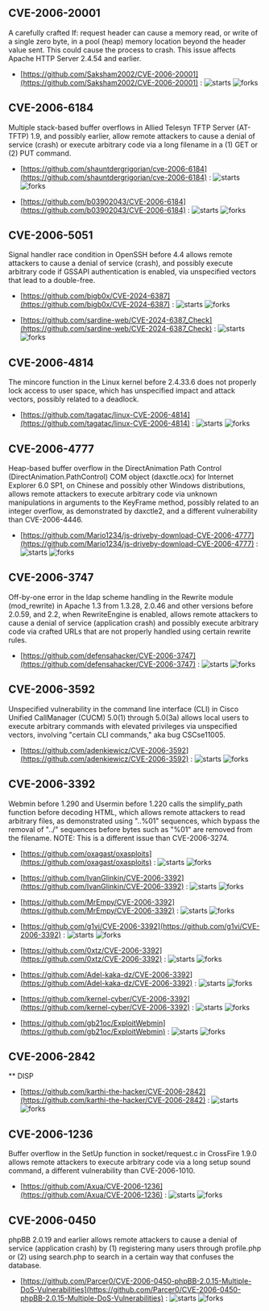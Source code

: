 ## CVE-2006-20001
 A carefully crafted If: request header can cause a memory read, or write of a single zero byte, in a pool (heap) memory location beyond the header value sent. This could cause the process to crash. This issue affects Apache HTTP Server 2.4.54 and earlier.



- [https://github.com/Saksham2002/CVE-2006-20001](https://github.com/Saksham2002/CVE-2006-20001) :  ![starts](https://img.shields.io/github/stars/Saksham2002/CVE-2006-20001.svg) ![forks](https://img.shields.io/github/forks/Saksham2002/CVE-2006-20001.svg)

## CVE-2006-6184
 Multiple stack-based buffer overflows in Allied Telesyn TFTP Server (AT-TFTP) 1.9, and possibly earlier, allow remote attackers to cause a denial of service (crash) or execute arbitrary code via a long filename in a (1) GET or (2) PUT command.



- [https://github.com/shauntdergrigorian/cve-2006-6184](https://github.com/shauntdergrigorian/cve-2006-6184) :  ![starts](https://img.shields.io/github/stars/shauntdergrigorian/cve-2006-6184.svg) ![forks](https://img.shields.io/github/forks/shauntdergrigorian/cve-2006-6184.svg)

- [https://github.com/b03902043/CVE-2006-6184](https://github.com/b03902043/CVE-2006-6184) :  ![starts](https://img.shields.io/github/stars/b03902043/CVE-2006-6184.svg) ![forks](https://img.shields.io/github/forks/b03902043/CVE-2006-6184.svg)

## CVE-2006-5051
 Signal handler race condition in OpenSSH before 4.4 allows remote attackers to cause a denial of service (crash), and possibly execute arbitrary code if GSSAPI authentication is enabled, via unspecified vectors that lead to a double-free.



- [https://github.com/bigb0x/CVE-2024-6387](https://github.com/bigb0x/CVE-2024-6387) :  ![starts](https://img.shields.io/github/stars/bigb0x/CVE-2024-6387.svg) ![forks](https://img.shields.io/github/forks/bigb0x/CVE-2024-6387.svg)

- [https://github.com/sardine-web/CVE-2024-6387_Check](https://github.com/sardine-web/CVE-2024-6387_Check) :  ![starts](https://img.shields.io/github/stars/sardine-web/CVE-2024-6387_Check.svg) ![forks](https://img.shields.io/github/forks/sardine-web/CVE-2024-6387_Check.svg)

## CVE-2006-4814
 The mincore function in the Linux kernel before 2.4.33.6 does not properly lock access to user space, which has unspecified impact and attack vectors, possibly related to a deadlock.



- [https://github.com/tagatac/linux-CVE-2006-4814](https://github.com/tagatac/linux-CVE-2006-4814) :  ![starts](https://img.shields.io/github/stars/tagatac/linux-CVE-2006-4814.svg) ![forks](https://img.shields.io/github/forks/tagatac/linux-CVE-2006-4814.svg)

## CVE-2006-4777
 Heap-based buffer overflow in the DirectAnimation Path Control (DirectAnimation.PathControl) COM object (daxctle.ocx) for Internet Explorer 6.0 SP1, on Chinese and possibly other Windows distributions, allows remote attackers to execute arbitrary code via unknown manipulations in arguments to the KeyFrame method, possibly related to an integer overflow, as demonstrated by daxctle2, and a different vulnerability than CVE-2006-4446.



- [https://github.com/Mario1234/js-driveby-download-CVE-2006-4777](https://github.com/Mario1234/js-driveby-download-CVE-2006-4777) :  ![starts](https://img.shields.io/github/stars/Mario1234/js-driveby-download-CVE-2006-4777.svg) ![forks](https://img.shields.io/github/forks/Mario1234/js-driveby-download-CVE-2006-4777.svg)

## CVE-2006-3747
 Off-by-one error in the ldap scheme handling in the Rewrite module (mod_rewrite) in Apache 1.3 from 1.3.28, 2.0.46 and other versions before 2.0.59, and 2.2, when RewriteEngine is enabled, allows remote attackers to cause a denial of service (application crash) and possibly execute arbitrary code via crafted URLs that are not properly handled using certain rewrite rules.



- [https://github.com/defensahacker/CVE-2006-3747](https://github.com/defensahacker/CVE-2006-3747) :  ![starts](https://img.shields.io/github/stars/defensahacker/CVE-2006-3747.svg) ![forks](https://img.shields.io/github/forks/defensahacker/CVE-2006-3747.svg)

## CVE-2006-3592
 Unspecified vulnerability in the command line interface (CLI) in Cisco Unified CallManager (CUCM) 5.0(1) through 5.0(3a) allows local users to execute arbitrary commands with elevated privileges via unspecified vectors, involving &quot;certain CLI commands,&quot; aka bug CSCse11005.



- [https://github.com/adenkiewicz/CVE-2006-3592](https://github.com/adenkiewicz/CVE-2006-3592) :  ![starts](https://img.shields.io/github/stars/adenkiewicz/CVE-2006-3592.svg) ![forks](https://img.shields.io/github/forks/adenkiewicz/CVE-2006-3592.svg)

## CVE-2006-3392
 Webmin before 1.290 and Usermin before 1.220 calls the simplify_path function before decoding HTML, which allows remote attackers to read arbitrary files, as demonstrated using &quot;..%01&quot; sequences, which bypass the removal of &quot;../&quot; sequences before bytes such as &quot;%01&quot; are removed from the filename.  NOTE: This is a different issue than CVE-2006-3274.



- [https://github.com/oxagast/oxasploits](https://github.com/oxagast/oxasploits) :  ![starts](https://img.shields.io/github/stars/oxagast/oxasploits.svg) ![forks](https://img.shields.io/github/forks/oxagast/oxasploits.svg)

- [https://github.com/IvanGlinkin/CVE-2006-3392](https://github.com/IvanGlinkin/CVE-2006-3392) :  ![starts](https://img.shields.io/github/stars/IvanGlinkin/CVE-2006-3392.svg) ![forks](https://img.shields.io/github/forks/IvanGlinkin/CVE-2006-3392.svg)

- [https://github.com/MrEmpy/CVE-2006-3392](https://github.com/MrEmpy/CVE-2006-3392) :  ![starts](https://img.shields.io/github/stars/MrEmpy/CVE-2006-3392.svg) ![forks](https://img.shields.io/github/forks/MrEmpy/CVE-2006-3392.svg)

- [https://github.com/g1vi/CVE-2006-3392](https://github.com/g1vi/CVE-2006-3392) :  ![starts](https://img.shields.io/github/stars/g1vi/CVE-2006-3392.svg) ![forks](https://img.shields.io/github/forks/g1vi/CVE-2006-3392.svg)

- [https://github.com/0xtz/CVE-2006-3392](https://github.com/0xtz/CVE-2006-3392) :  ![starts](https://img.shields.io/github/stars/0xtz/CVE-2006-3392.svg) ![forks](https://img.shields.io/github/forks/0xtz/CVE-2006-3392.svg)

- [https://github.com/Adel-kaka-dz/CVE-2006-3392](https://github.com/Adel-kaka-dz/CVE-2006-3392) :  ![starts](https://img.shields.io/github/stars/Adel-kaka-dz/CVE-2006-3392.svg) ![forks](https://img.shields.io/github/forks/Adel-kaka-dz/CVE-2006-3392.svg)

- [https://github.com/kernel-cyber/CVE-2006-3392](https://github.com/kernel-cyber/CVE-2006-3392) :  ![starts](https://img.shields.io/github/stars/kernel-cyber/CVE-2006-3392.svg) ![forks](https://img.shields.io/github/forks/kernel-cyber/CVE-2006-3392.svg)

- [https://github.com/gb21oc/ExploitWebmin](https://github.com/gb21oc/ExploitWebmin) :  ![starts](https://img.shields.io/github/stars/gb21oc/ExploitWebmin.svg) ![forks](https://img.shields.io/github/forks/gb21oc/ExploitWebmin.svg)

## CVE-2006-2842
 ** DISP



- [https://github.com/karthi-the-hacker/CVE-2006-2842](https://github.com/karthi-the-hacker/CVE-2006-2842) :  ![starts](https://img.shields.io/github/stars/karthi-the-hacker/CVE-2006-2842.svg) ![forks](https://img.shields.io/github/forks/karthi-the-hacker/CVE-2006-2842.svg)

## CVE-2006-1236
 Buffer overflow in the SetUp function in socket/request.c in CrossFire 1.9.0 allows remote attackers to execute arbitrary code via a long setup sound command, a different vulnerability than CVE-2006-1010.



- [https://github.com/Axua/CVE-2006-1236](https://github.com/Axua/CVE-2006-1236) :  ![starts](https://img.shields.io/github/stars/Axua/CVE-2006-1236.svg) ![forks](https://img.shields.io/github/forks/Axua/CVE-2006-1236.svg)

## CVE-2006-0450
 phpBB 2.0.19 and earlier allows remote attackers to cause a denial of service (application crash) by (1) registering many users through profile.php or (2) using search.php to search in a certain way that confuses the database.



- [https://github.com/Parcer0/CVE-2006-0450-phpBB-2.0.15-Multiple-DoS-Vulnerabilities](https://github.com/Parcer0/CVE-2006-0450-phpBB-2.0.15-Multiple-DoS-Vulnerabilities) :  ![starts](https://img.shields.io/github/stars/Parcer0/CVE-2006-0450-phpBB-2.0.15-Multiple-DoS-Vulnerabilities.svg) ![forks](https://img.shields.io/github/forks/Parcer0/CVE-2006-0450-phpBB-2.0.15-Multiple-DoS-Vulnerabilities.svg)
